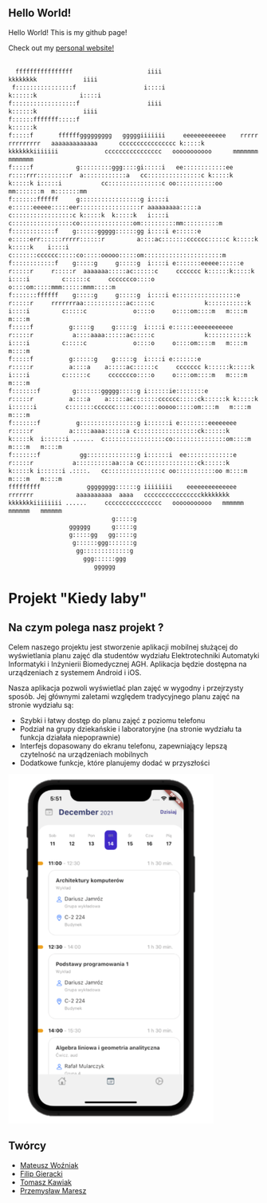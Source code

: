 ## Hello World!

Hello World!
This is my github page!

Check out my [personal website!](https://fgieracki.com)


  ```                                                                                                                                                                                                                        
                                                                                                                                                                                                                          
    ffffffffffffffff                     iiii                                                                             kkkkkkkk             iiii                                                                       
   f::::::::::::::::f                   i::::i                                                                            k::::::k            i::::i                                                                      
  f::::::::::::::::::f                   iiii                                                                             k::::::k             iiii                                                                       
  f::::::fffffff:::::f                                                                                                    k::::::k                                                                                        
  f:::::f       ffffffggggggggg   gggggiiiiiii     eeeeeeeeeeee    rrrrr   rrrrrrrrr   aaaaaaaaaaaaa      cccccccccccccccc k:::::k    kkkkkkkiiiiiii             cccccccccccccccc   ooooooooooo      mmmmmmm    mmmmmmm   
  f:::::f            g:::::::::ggg::::gi:::::i   ee::::::::::::ee  r::::rrr:::::::::r  a::::::::::::a   cc:::::::::::::::c k:::::k   k:::::k i:::::i           cc:::::::::::::::c oo:::::::::::oo  mm:::::::m  m:::::::mm 
 f:::::::ffffff     g:::::::::::::::::g i::::i  e::::::eeeee:::::eer:::::::::::::::::r aaaaaaaaa:::::a c:::::::::::::::::c k:::::k  k:::::k   i::::i          c:::::::::::::::::co:::::::::::::::om::::::::::mm::::::::::m
 f::::::::::::f    g::::::ggggg::::::gg i::::i e::::::e     e:::::err::::::rrrrr::::::r         a::::ac:::::::cccccc:::::c k:::::k k:::::k    i::::i         c:::::::cccccc:::::co:::::ooooo:::::om::::::::::::::::::::::m
 f::::::::::::f    g:::::g     g:::::g  i::::i e:::::::eeeee::::::e r:::::r     r:::::r  aaaaaaa:::::ac::::::c     ccccccc k::::::k:::::k     i::::i         c::::::c     ccccccco::::o     o::::om:::::mmm::::::mmm:::::m
 f:::::::ffffff    g:::::g     g:::::g  i::::i e:::::::::::::::::e  r:::::r     rrrrrrraa::::::::::::ac:::::c              k:::::::::::k      i::::i         c:::::c             o::::o     o::::om::::m   m::::m   m::::m
  f:::::f          g:::::g     g:::::g  i::::i e::::::eeeeeeeeeee   r:::::r           a::::aaaa::::::ac:::::c              k:::::::::::k      i::::i         c:::::c             o::::o     o::::om::::m   m::::m   m::::m
  f:::::f          g::::::g    g:::::g  i::::i e:::::::e            r:::::r          a::::a    a:::::ac::::::c     ccccccc k::::::k:::::k     i::::i         c::::::c     ccccccco::::o     o::::om::::m   m::::m   m::::m
 f:::::::f         g:::::::ggggg:::::g i::::::ie::::::::e           r:::::r          a::::a    a:::::ac:::::::cccccc:::::ck::::::k k:::::k   i::::::i        c:::::::cccccc:::::co:::::ooooo:::::om::::m   m::::m   m::::m
 f:::::::f          g::::::::::::::::g i::::::i e::::::::eeeeeeee   r:::::r          a:::::aaaa::::::a c:::::::::::::::::ck::::::k  k:::::k  i::::::i ......  c:::::::::::::::::co:::::::::::::::om::::m   m::::m   m::::m
 f:::::::f           gg::::::::::::::g i::::::i  ee:::::::::::::e   r:::::r           a::::::::::aa:::a cc:::::::::::::::ck::::::k   k:::::k i::::::i .::::.   cc:::::::::::::::c oo:::::::::::oo m::::m   m::::m   m::::m
 fffffffff             gggggggg::::::g iiiiiiii    eeeeeeeeeeeeee   rrrrrrr            aaaaaaaaaa  aaaa   cccccccccccccccckkkkkkkk    kkkkkkkiiiiiiii ......     cccccccccccccccc   ooooooooooo   mmmmmm   mmmmmm   mmmmmm
                               g:::::g                                                                                                                                                                                    
                   gggggg      g:::::g                                                                                                                                                                                    
                   g:::::gg   gg:::::g                                                                                                                                                                                    
                    g::::::ggg:::::::g                                                                                                                                                                                    
                     gg:::::::::::::g                                                                                                                                                                                     
                       ggg::::::ggg                                                                                                                                                                                       
                          gggggg                                                                                                                                                                                          

```
# Projekt "Kiedy laby"

## Na czym polega nasz projekt ?

Celem naszego projektu jest stworzenie aplikacji mobilnej służącej do wyświetlania planu zajęć dla studentów wydziału Elektrotechniki Automatyki Informatyki i Inżynierii Biomedycznej AGH. Aplikacja będzie dostępna na urządzeniach z systemem Android i iOS.

Nasza aplikacja pozwoli wyświetlać plan zajęć w wygodny i przejrzysty sposób. Jej głównymi zaletami względem tradycyjnego planu zajęć na stronie wydziału są:
* Szybki i łatwy dostęp do planu zajęć z poziomu telefonu
* Podział na grupy dziekańskie i laboratoryjne (na stronie wydziału ta funkcja działała niepoprawnie)
* Interfejs dopasowany do ekranu telefonu, zapewniający lepszą czytelność na urządzeniach mobilnych
* Dodatkowe funkcje, które planujemy dodać w przyszłości

![](app_screenshot.png)

## Twórcy
- [Mateusz Woźniak](https://matisiekpl.github.io/)
- [Filip Gieracki](https://fgieracki.github.io/)
- [Tomasz Kawiak](https://hevagog.github.io/)
- [Przemysław Maresz](https://przemyslawmaresz.github.io/)



<!-- ### Markdown

Markdown is a lightweight and easy-to-use syntax for styling your writing. It includes conventions for

```markdown
Syntax highlighted code block

# Header 1
## Header 2
### Header 3

- Bulleted
- List

1. Numbered
2. List

**Bold** and _Italic_ and `Code` text

[Link](url) and ![Image](src)
```

For more details see [Basic writing and formatting syntax](https://docs.github.com/en/github/writing-on-github/getting-started-with-writing-and-formatting-on-github/basic-writing-and-formatting-syntax).

### Jekyll Themes

Your Pages site will use the layout and styles from the Jekyll theme you have selected in your [repository settings](https://github.com/fgieracki/fgieracki.github.io/settings/pages). The name of this theme is saved in the Jekyll `_config.yml` configuration file.

### Support or Contact

Having trouble with Pages? Check out our [documentation](https://docs.github.com/categories/github-pages-basics/) or [contact support](https://support.github.com/contact) and we’ll help you sort it out.
--> 
